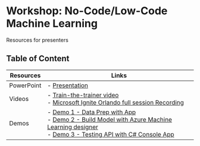 # Workshop: No-Code/Low-Code Machine Learning

Resources for presenters

## Table of Content
 

| Resources          | Links                            |
|-------------------|----------------------------------|
| PowerPoint        | - [Presentation]() |
| Videos            | - [Train-the-trainer video](https://www.youtube.com/watch?v=u1ppYaZuNmo&amp=&feature=youtu.be) <br/>- [Microsoft Ignite Orlando full session Recording](https://myignite.techcommunity.microsoft.com/sessions/82993?source=sessions) |
| Demos             | - [Demo 1 - Data Prep with App ](https://github.com/microsoft/ignite-learning-paths-training-aiml/blob/master/aiml30/demoguide.md#demo-1-data-prep-demo-with-app) <br/>- [Demo 2 - Build Model with Azure Machine Learning designer](https://github.com/microsoft/ignite-learning-paths-training-aiml/blob/master/aiml30/demoguide.md#demo-2-build-model-with-azure-machine-learning-visual-designer) <br/>- [Demo 3 - Testing API with C# Console App](https://github.com/microsoft/ignite-learning-paths-training-aiml/blob/master/aiml30/demoguide.md#demo-3-testing-api-with-c-console-app-dotnet-core) | 
